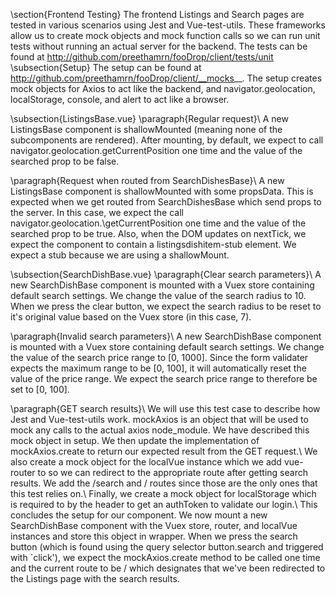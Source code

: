 \section{Frontend Testing}
The frontend Listings and Search pages are tested in various scenarios using Jest and Vue-test-utils. These frameworks allow us to create mock objects and mock function calls so we can run unit tests without running an actual server for the backend. The tests can be found at http://github.com/preethamrn/fooDrop/client/tests/unit
\subsection{Setup}
The setup can be found at http://github.com/preethamrn/fooDrop/client/__mocks__. The setup creates mock objects for Axios to act like the backend, and navigator.geolocation, localStorage, console, and alert to act like a browser.

\subsection{ListingsBase.vue}
\paragraph{Regular request}\\
A new ListingsBase component is shallowMounted (meaning none of the subcomponents are rendered). After mounting, by default, we expect to call navigator.geolocation.getCurrentPosition one time and the value of the searched prop to be false.

\paragraph{Request when routed from SearchDishesBase}\\
A new ListingsBase component is shallowMounted with some propsData. This is expected when we get routed from SearchDishesBase which send props to the server. In this case, we expect the call navigator.geolocation.\\getCurrentPosition one time and the value of the searched prop to be true. Also, when the DOM updates on nextTick, we expect the component to contain a listingsdishitem-stub element. We expect a stub because we are using a shallowMount.

\subsection{SearchDishBase.vue}
\paragraph{Clear search parameters}\\
A new SearchDishBase component is mounted with a Vuex store containing default search settings. We change the value of the search radius to 10. When we press the clear button, we expect the search radius to be reset to it's original value based on the Vuex store (in this case, 7).

\paragraph{Invalid search parameters}\\
A new SearchDishBase component is mounted with a Vuex store containing default search settings. We change the value of the search price range to [0, 1000]. Since the form validater expects the maximum range to be [0, 100], it will automatically reset the value of the price range. We expect the search price range to therefore be set to [0, 100].

\paragraph{GET search results}\\
We will use this test case to describe how Jest and Vue-test-utils work. mockAxios is an object that will be used to mock any calls to the actual axios node\_module. We have described this mock object in setup. We then update the implementation of mockAxios.create to return our expected result from the GET request.\\
We also create a mock object for the localVue instance which we add vue-router to so we can redirect to the appropriate route after getting search results. We add the /search and / routes since those are the only ones that this test relies on.\\
Finally, we create a mock object for localStorage which is required to by the header to get an authToken to validate our login.\\
This concludes the setup for our component. We now mount a new SearchDishBase component with the Vuex store, router, and localVue instances and store this object in wrapper. When we press the search button (which is found using the query selector button.search and triggered with `click'), we expect the mockAxios.create method to be called one time and the current route to be / which designates that we've been redirected to the Listings page with the search results.
